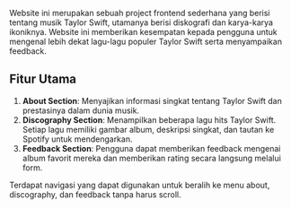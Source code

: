 Website ini merupakan sebuah project frontend sederhana yang berisi tentang musik Taylor Swift, utamanya berisi  diskografi dan karya-karya ikoniknya. Website ini memberikan kesempatan kepada pengguna untuk mengenal lebih dekat lagu-lagu populer Taylor Swift serta menyampaikan feedback.

## Fitur Utama
1. **About Section**: Menyajikan informasi singkat tentang Taylor Swift dan prestasinya dalam dunia musik.
2. **Discography Section**: Menampilkan beberapa lagu hits Taylor Swift. Setiap lagu memiliki gambar album, deskripsi singkat, dan tautan ke Spotify untuk mendengarkan.
3. **Feedback Section**: Pengguna dapat memberikan feedback mengenai album favorit mereka dan memberikan rating secara langsung melalui form.

Terdapat navigasi yang dapat digunakan untuk beralih ke menu about, discography, dan feedback tanpa harus scroll.
